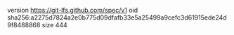 version https://git-lfs.github.com/spec/v1
oid sha256:a2275d7824a2e0b775d09dfafb33e5a25499a9cefc3d61915ede24d9f8488868
size 444
